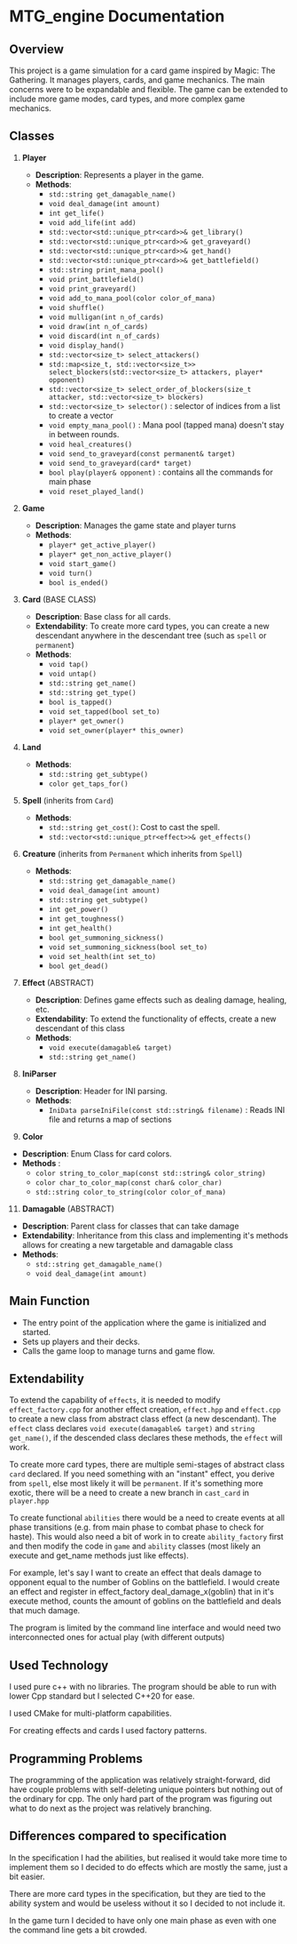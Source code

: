 # MTG_engine Documentation

## Overview
This project is a game simulation for a card game inspired by Magic: The Gathering. It manages players, cards, and game mechanics.
The main concerns were to be expandable and flexible. The game can be extended to include more game modes, card types, and more complex game mechanics.


## Classes

1. **Player**  
   - **Description**: Represents a player in the game.  
   - **Methods**:  
     - `std::string get_damagable_name()`
     - `void deal_damage(int amount)`
     - `int get_life()`
     - `void add_life(int add)`
     - `std::vector<std::unique_ptr<card>>& get_library()`
     - `std::vector<std::unique_ptr<card>>& get_graveyard()`
     - `std::vector<std::unique_ptr<card>>& get_hand()`
     - `std::vector<std::unique_ptr<card>>& get_battlefield()`
     - `std::string print_mana_pool()`
     - `void print_battlefield()`
     - `void print_graveyard()`
     - `void add_to_mana_pool(color color_of_mana)`
     - `void shuffle()`  
     - `void mulligan(int n_of_cards)`  
     - `void draw(int n_of_cards)`  
     - `void discard(int n_of_cards)`
     - `void display_hand()`
     - `std::vector<size_t> select_attackers()`
     - `std::map<size_t, std::vector<size_t>> select_blockers(std::vector<size_t> attackers, player* opponent)`
     - `std::vector<size_t> select_order_of_blockers(size_t attacker, std::vector<size_t> blockers)`
     - `std::vector<size_t> selector()` : selector of indices from a list to create a vector
     - `void empty_mana_pool()` : Mana pool (tapped mana) doesn't stay in between rounds.
     - `void heal_creatures()` 
     - `void send_to_graveyard(const permanent& target)`
     - `void send_to_graveyard(card* target)`
     - `bool play(player& opponent)` : contains all the commands for main phase
     - `void reset_played_land()`

2. **Game**  
   - **Description**: Manages the game state and player turns
   - **Methods**:
     - `player* get_active_player()`
     - `player* get_non_active_player()`
     - `void start_game()`
     - `void turn()`
     - `bool is_ended()`

3. **Card**  (BASE CLASS)
   - **Description**: Base class for all cards.  
   - **Extendability**: To create more card types, you can create a new descendant anywhere in the descendant tree (such as `spell` or `permanent`)
   - **Methods**:
     - `void tap()`
     - `void untap()`
     - `std::string get_name()`
     - `std::string get_type()`
     - `bool is_tapped()`
     - `void set_tapped(bool set_to)`
     - `player* get_owner()`
     - `void set_owner(player* this_owner)`

4. **Land**
   - **Methods**:
     - `std::string get_subtype()`
     - `color get_taps_for()`

5. **Spell** (inherits from `Card`)  
   - **Methods**:  
     - `std::string get_cost()`: Cost to cast the spell.  
     - `std::vector<std::unique_ptr<effect>>& get_effects()`

6. **Creature** (inherits from `Permanent` which inherits from `Spell`)  
   - **Methods**:
     - `std::string get_damagable_name()`
     - `void deal_damage(int amount)`
     - `std::string get_subtype()`
     - `int get_power()`
     - `int get_toughness()`
     - `int get_health()`
     - `bool get_summoning_sickness()`
     - `void set_summoning_sickness(bool set_to)`
     - `void set_health(int set_to)`
     - `bool get_dead()`

7. **Effect**  (ABSTRACT)
   - **Description**: Defines game effects such as dealing damage, healing, etc.  
   - **Extendability**: To extend the functionality of effects, create a new descendant of this class
   - **Methods**:  
     - `void execute(damagable& target)`
     - `std::string get_name()`

9. **IniParser**
   - **Description**: Header for INI parsing.
   - **Methods**:
     - `IniData parseIniFile(const std::string& filename)` : Reads INI file and returns a map of sections

10. **Color**
   - **Description**: Enum Class for card colors.
   - **Methods** :
     - `color string_to_color_map(const std::string& color_string)`
     - `color char_to_color_map(const char& color_char)`
     - `std::string color_to_string(color color_of_mana)`

11. **Damagable** (ABSTRACT)
   - **Description**: Parent class for classes that can take damage
   - **Extendability**: Inheritance from this class and implementing it's methods allows for creating a new targetable and damagable class
   - **Methods**:
     - `std::string get_damagable_name()`
     - `void deal_damage(int amount)`

## Main Function
- The entry point of the application where the game is initialized and started.
- Sets up players and their decks.
- Calls the game loop to manage turns and game flow.


## Extendability 

To extend the capability of `effects`, it is needed to modify `effect_factory.cpp` for another effect creation, `effect.hpp` and `effect.cpp` to create a new class from abstract class effect (a new descendant). 
The `effect` class declares `void execute(damagable& target)` and `string get_name()`, if the descended class declares these methods, the `effect` will work.

To create more card types, there are multiple semi-stages of abstract class `card` declared. If you need something with an "instant" effect, you derive from `spell`, else most likely it will be `permanent`.
If it's something more exotic, there will be a need to create a new branch in `cast_card` in `player.hpp`

To create functional `abilities` there would be a need to create events at all phase transitions (e.g. from main phase to combat phase to check for haste). This would also need a bit of work in to create `ability_factory` first and then modify the code in `game` and `ability` classes (most likely an execute and get_name methods just like effects).

For example, let's say I want to create an effect that deals damage to opponent equal to the number of Goblins on the battlefield. I would create an effect and register in effect_factory deal_damage_x(goblin) that in it's execute method, counts the amount of goblins on the battlefield and deals that much damage.

The program is limited by the command line interface and would need two interconnected ones for actual play (with different outputs)

## Used Technology

I used pure c++ with no libraries. The program should be able to run with lower Cpp standard but I selected C++20 for ease.

I used CMake for multi-platform capabilities.

For creating effects and cards I used factory patterns.

## Programming Problems

The programming of the application was relatively straight-forward, did have couple problems with self-deleting unique pointers but nothing out of the ordinary for cpp.
The only hard part of the program was figuring out what to do next as the project was relatively branching.

## Differences compared to specification

In the specification I had the abilities, but realised it would take more time to implement them so I decided to do effects which are mostly the same, just a bit easier.

There are more card types in the specification, but they are tied to the ability system and would be useless without it so I decided to not include it.

In the game turn I decided to have only one main phase as even with one the command line gets a bit crowded.